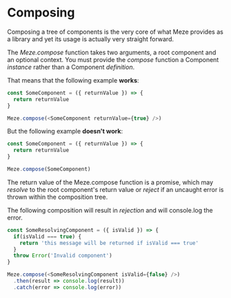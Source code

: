 # Composing

Composing a tree of components is the very core of what Meze provides as a library and yet its usage is actually very straight forward.

The *Meze.compose* function takes two arguments, a root component and an optional context.
You must provide the *compose* function a Component *instance* rather than a Component *definition*.

That means that the following example **works**:
```js
const SomeComponent = ({ returnValue }) => {
  return returnValue
}

Meze.compose(<SomeComponent returnValue={true} />)
```

But the following example **doesn't work**:
```js
const SomeComponent = ({ returnValue }) => {
  return returnValue
}

Meze.compose(SomeComponent)
```

The return value of the Meze.compose function is a promise, which may *resolve* to the root component's return value or *reject* if an uncaught error is thrown within the composition tree.

The following composition will result in *rejection* and will console.log the error.
```js
const SomeResolvingComponent = ({ isValid }) => {
  if(isValid === true) {
    return 'this message will be returned if isValid === true'
  }
  throw Error('Invalid component')
}

Meze.compose(<SomeResolvingComponent isValid={false} />)
  .then(result => console.log(result))
  .catch(error => console.log(error))
```